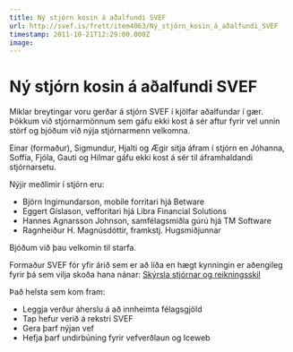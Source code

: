 ```yaml
---
title: Ný stjórn kosin á aðalfundi SVEF
url: http://svef.is/frett/item4063/Ný_stjórn_kosin_á_aðalfundi_SVEF
timestamp: 2011-10-21T12:29:00.000Z
image: 
---
```


# Ný stjórn kosin á aðalfundi SVEF

Miklar breytingar voru gerðar á stjórn SVEF í kjölfar aðalfundar í gær. Þökkum við stjórnarmönnum sem gáfu ekki kost á sér aftur fyrir vel unnin störf og bjóðum við nýja stjórnarmenn velkomna.

Einar (formaður), Sigmundur, Hjalti og Ægir sitja áfram í stjórn en Jóhanna, Soffía, Fjóla, Gauti og Hilmar gáfu ekki kost á sér til áframhaldandi stjórnarsetu.

Nýjir meðlimir í stjórn eru:

*   Björn Ingimundarson, mobile forritari hjá Betware
*   Eggert Gíslason, vefforitari hjá Libra Financial Solutions
*   Hannes Agnarsson Johnson, samfélagsmiðla gúrú hjá TM Software
*   Ragnheiður H. Magnúsdóttir, framkstj. Hugsmiðjunnar

Bjóðum við þau velkomin til starfa.

Formaður SVEF fór yfir árið sem er að líða en hægt kynningin er aðengileg fyrir þá sem vilja skoða hana nánar: [Skýrsla stjórnar og reikningsskil](https://docs.google.com/present/edit?id=0AZdk52it7aC7ZGZocmNtc2hfMTE2aGhwdDNyZDU&hl=en_US)

Það helsta sem kom fram:



*   Leggja verður áherslu á að innheimta félagsgjöld
*   Tap hefur verið á rekstri SVEF
*   Gera þarf nýjan vef
*   Hefja þarf undirbúning fyrir vefverðlaun og Iceweb


